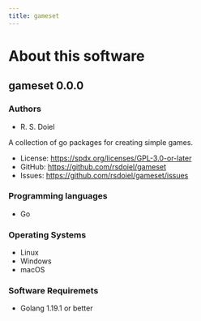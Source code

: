 ```yaml
---
title: gameset
---
```


About this software
===================

gameset 0.0.0
----------------

### Authors

- R. S. Doiel

A collection of go packages for creating simple games.


- License: https://spdx.org/licenses/GPL-3.0-or-later
- GitHub: https://github.com/rsdoiel/gameset
- Issues: https://github.com/rsdoiel/gameset/issues


### Programming languages

- Go

### Operating Systems

- Linux
- Windows
- macOS

### Software Requiremets

- Golang 1.19.1 or better

